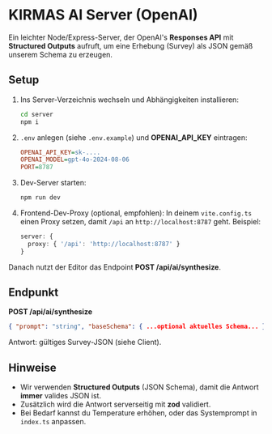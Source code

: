 # KIRMAS AI Server (OpenAI)

Ein leichter Node/Express-Server, der OpenAI's **Responses API** mit **Structured Outputs** aufruft,
um eine Erhebung (Survey) als JSON gemäß unserem Schema zu erzeugen.

## Setup

1) Ins Server-Verzeichnis wechseln und Abhängigkeiten installieren:
   ```bash
   cd server
   npm i
   ```

2) `.env` anlegen (siehe `.env.example`) und **OPENAI_API_KEY** eintragen:
   ```ini
   OPENAI_API_KEY=sk-....
   OPENAI_MODEL=gpt-4o-2024-08-06
   PORT=8787
   ```

3) Dev-Server starten:
   ```bash
   npm run dev
   ```

4) Frontend-Dev-Proxy (optional, empfohlen): In deinem `vite.config.ts` einen Proxy setzen,
   damit `/api` an `http://localhost:8787` geht. Beispiel:
   ```ts
   server: {
     proxy: { '/api': 'http://localhost:8787' }
   }
   ```

Danach nutzt der Editor das Endpoint **POST /api/ai/synthesize**.

## Endpunkt

**POST /api/ai/synthesize**
```json
{ "prompt": "string", "baseSchema": { ...optional aktuelles Schema... } }
```

Antwort: gültiges Survey-JSON (siehe Client).

## Hinweise
- Wir verwenden **Structured Outputs** (JSON Schema), damit die Antwort **immer** valides JSON ist.
- Zusätzlich wird die Antwort serverseitig mit **zod** validiert.
- Bei Bedarf kannst du Temperature erhöhen, oder das Systemprompt in `index.ts` anpassen.
